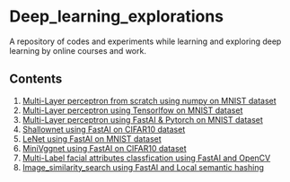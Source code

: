 # Deep_learning_explorations
A repository of codes and experiments while learning and exploring deep learning by online courses and work.

## Contents
1) [Multi-Layer perceptron from scratch using numpy on MNIST dataset](https://github.com/aayushmnit/Deep_learning_explorations/tree/master/1_MLP_from_scratch)
2) [Multi-Layer perceptron using Tensorlfow on MNIST dataset](https://github.com/aayushmnit/Deep_learning_explorations/tree/master/2_MLP_tensorflow)
3) [Multi-Layer perceptron using FastAI & Pytorch on MNIST dataset](https://github.com/aayushmnit/Deep_learning_explorations/tree/master/3_MLP_FastAI)
4) [Shallownet using FastAI on CIFAR10 dataset](https://github.com/aayushmnit/Deep_learning_explorations/tree/master/4_Shallownet_fastai)
5) [LeNet using FastAI on MNIST dataset](https://github.com/aayushmnit/Deep_learning_explorations/tree/master/5_LeNet_fastai)
6) [MiniVggnet using FastAI on CIFAR10 dataset](https://github.com/aayushmnit/Deep_learning_explorations/tree/master/6_MiniVggnet_fastai)
7) [Multi-Label facial attributes classfication using FastAI and OpenCV](https://github.com/aayushmnit/Deep_learning_explorations/tree/master/7_Facial_attributes_fastai_opencv)
8) [Image_similarity_search using FastAI and Local semantic hashing](https://github.com/aayushmnit/Deep_learning_explorations/tree/master/8_Image_similarity_search)